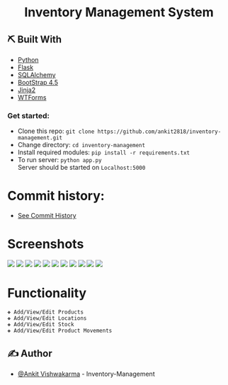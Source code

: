 <div align="center">

# Inventory Management System

</div>

</div>

## ⛏️ Built With <a name = "tech_stack"></a>

-   [Python](https://www.python.org/)
-   [Flask](https://flask.palletsprojects.com/en/1.1.x/)
-   [SQLAlchemy](https://www.sqlalchemy.org/)
-   [BootStrap 4.5](https://getbootstrap.com/)
-   [Jinja2](https://jinja.palletsprojects.com/en/2.11.x/)
-   [WTForms](https://wtforms.readthedocs.io/en/2.3.x/)

### Get started:

-   Clone this repo: `git clone https://github.com/ankit2818/inventory-management.git`
-   Change directory: `cd inventory-management`
-   Install required modules: `pip install -r requirements.txt`
-   To run server: `python app.py`\
    Server should be started on `Localhost:5000`

# Commit history:

-   [See Commit History](https://github.com/ankit2818/inventory-management/commits/master/)

# Screenshots <a name = "Screenshots"></a>

<img src="screenshots/homepage.png"></img>
<img src="screenshots/products.png"></img>
<img src="screenshots/locations.png"></img>
<img src="screenshots/productmovements.png"></img>
<img src="screenshots/stock.png"></img>
<img src="screenshots/addproduct.png"></img>
<img src="screenshots/addlocation.png"></img>
<img src="screenshots/addproductmovement.png"></img>
<img src="screenshots/updateproduct.png"></img>
<img src="screenshots/updatelocation.png"></img>
<img src="screenshots/updateproductmovement.png"></img>

# Functionality

    ❖ Add/View/Edit Products
    ❖ Add/View/Edit Locations
    ❖ Add/View/Edit Stock
    ❖ Add/View/Edit Product Movements

## ✍️ Author <a name = "authors"></a>

-   [@Ankit Vishwakarma](https://github.com/ankit2818) - Inventory-Management
